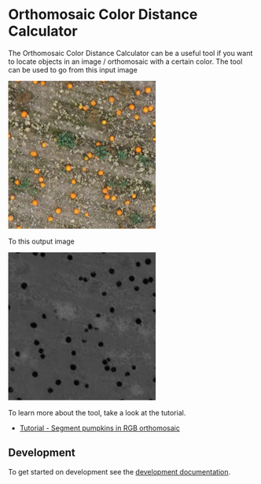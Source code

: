 # Orthomosaic Color Distance Calculator

The Orthomosaic Color Distance Calculator can be a useful tool if you want to locate objects in an image / orthomosaic with a certain color. The tool can be used to go from this input image

![Image](documentation/pumpkins_example/crop_from_orthomosaic.png)

To this output image

![Image](documentation/pumpkins_example/color_distance_crop.png)

To learn more about the tool, take a look at the tutorial.
* [Tutorial - Segment pumpkins in RGB orthomosaic](Tutorial_Segment_pumpkins_in_rgb_orthomosaic.md)

## Development

To get started on development see the [development documentation](documentation/development.md).
